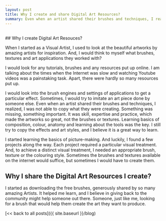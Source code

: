 ```yaml
---
layout: post
title: Why I create and share Digital Art Resources?
summary: Even when an artist shared their brushes and techniques, I realized, I was not able to copy what they were creating. Something was missing...
---
```


<br>
## Why I create Digital Art Resouces?

When I started as a Visual Artist, I used to look at the beautiful artworks by amazing artists for inspiration. And, I would think to myself what brushes, textures and art applications they worked with?

I would look for any tutorials, brushes and any resources put up online. I am talking about the times when the Internet was slow and watching Youtube videos was a painstaking task. Apart, there were hardly so many resources put up.

I would look into the brush engines and settings of applications to get a particular effect. Sometimes, I would try to imitate an art piece done by someone else. Even when an artist shared their brushes and techniques, I realized, I was not able to copy what they were creating. Something was missing, something important. It was skill, expertise and practice, which made the artworks so great, not the brushes or textures. Learning basics of composition, colour, anatomy and learning about the tools was the key. I still try to copy the effects and art styles, and I believe it is a great way to learn.

I started learning the basics of picture-making. And luckily, I found a few projects along the way. Each project required a particular visual treatment. And, to achieve a distinct visual treatment, I needed an appropriate brush, texture or the colouring style.  Sometimes the brushes and textures available on the internet would suffice, but sometimes I would have to create them.

## Why I share the Digital Art Resources I create?
I started as downloading the free brushes, generously shared by so many amazing Artists. It helped me learn, and I believe in giving back to the community might help someone out there. Someone, just like me, looking for a brush that would help them create the art they want to produce.

[<< back to all posts]({{ site.baseurl }}/blog)
